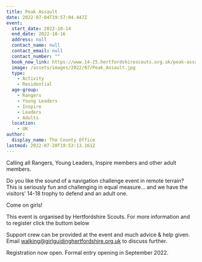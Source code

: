 ```yaml
---
title: Peak Assault
date: 2022-07-04T19:57:04.447Z
event:
  start_date: 2022-10-14
  end_date: 2022-10-16
  address: null
  contact_name: null
  contact_email: null
  contact_number: ""
  book_now_link: https://www.14-25.hertfordshirescouts.org.uk/peak-assault
  image: /assets/images/2022/07/Peak_Assault.jpg
  type:
    - Activity
    - Residential
  age-group:
    - Rangers
    - Young Leaders
    - Inspire
    - Leaders
    - Adults
  location:
    - UK
author:
  display_name: The County Office
lastmod: 2022-07-20T19:53:13.161Z
---
```

Calling all Rangers, Young Leaders, Inspire members and other adult members.

Do you like the sound of a navigation challenge event in remote terrain? This is seriously fun and challenging in equal measure… and we have the visitors’ 14-18 trophy to defend and an adult one.

Come on girls!

This event is organised by Hertfordshire Scouts. For more information and to register click the buttom below  

Support crew can be provided at the event and much advice & help given. Email <walking@girlguidinghertfordshire.org.uk> to discuss further.

Registration now open. Formal entry opening in September 2022.
